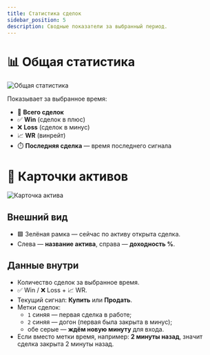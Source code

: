 ```yaml
---
title: Статистика сделок
sidebar_position: 5
description: Сводные показатели за выбранный период.
---
```


# 📊 Общая статистика

![Общая статистика](/img/docs/enigma/enigma-stats.png)

Показывает за выбранное время:
- 📌 **Всего сделок**
- ✅ **Win** (сделок в плюс)
- ❌ **Loss** (сделок в минус)
- 📈 **WR** (винрейт)
- ⏱️ **Последняя сделка** — время последнего сигнала

# 🎴 Карточки активов

![Карточка актива](/img/docs/enigma/enigma-card.png)

## Внешний вид
- 🟩 Зелёная рамка — сейчас по активу открыта сделка.
- Слева — **название актива**, справа — **доходность %**.

## Данные внутри
- Количество сделок за выбранное время.  
- ✅ Win / ❌ Loss + 📈 WR.  
- Текущий сигнал: **Купить** или **Продать**.  
- Метки сделок:
  - `1` синяя — первая сделка в работе;  
  - `2` синяя — догон (первая была закрыта в минус);  
  - обе серые — **ждём новую минуту** для входа.
- Если вместо метки время, например: **2 минуты назад**, значит сделка закрыта 2 минуты назад.






